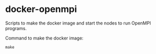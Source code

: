 # docker-openmpi

Scripts to make the docker image and start the nodes to run OpenMPI programs.

Command to make the docker image:
```
make
```
